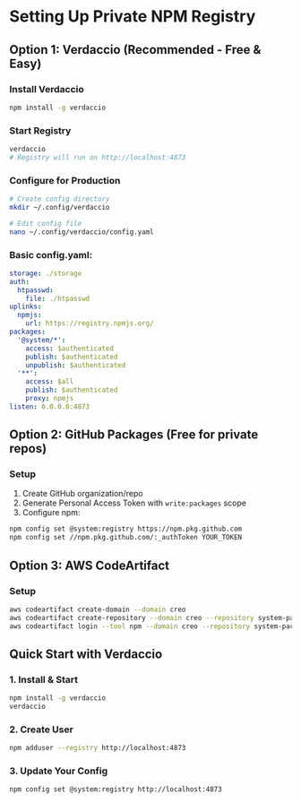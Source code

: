 # Setting Up Private NPM Registry

## Option 1: Verdaccio (Recommended - Free & Easy)

### Install Verdaccio
```bash
npm install -g verdaccio
```

### Start Registry
```bash
verdaccio
# Registry will run on http://localhost:4873
```

### Configure for Production
```bash
# Create config directory
mkdir ~/.config/verdaccio

# Edit config file
nano ~/.config/verdaccio/config.yaml
```

### Basic config.yaml:
```yaml
storage: ./storage
auth:
  htpasswd:
    file: ./htpasswd
uplinks:
  npmjs:
    url: https://registry.npmjs.org/
packages:
  '@system/*':
    access: $authenticated
    publish: $authenticated
    unpublish: $authenticated
  '**':
    access: $all
    publish: $authenticated
    proxy: npmjs
listen: 0.0.0.0:4873
```

## Option 2: GitHub Packages (Free for private repos)

### Setup
1. Create GitHub organization/repo
2. Generate Personal Access Token with `write:packages` scope
3. Configure npm:

```bash
npm config set @system:registry https://npm.pkg.github.com
npm config set //npm.pkg.github.com/:_authToken YOUR_TOKEN
```

## Option 3: AWS CodeArtifact

### Setup
```bash
aws codeartifact create-domain --domain creo
aws codeartifact create-repository --domain creo --repository system-packages
aws codeartifact login --tool npm --domain creo --repository system-packages
```

## Quick Start with Verdaccio

### 1. Install & Start
```bash
npm install -g verdaccio
verdaccio
```

### 2. Create User
```bash
npm adduser --registry http://localhost:4873
```

### 3. Update Your Config
```bash
npm config set @system:registry http://localhost:4873
```